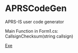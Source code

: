 # APRSCodeGen

APRS-IS user code generator

Main Function in Form1.cs:  
CallsignChecksum(string callsign)

[Exe](https://github.com/dkxce/APRSCodeGen/raw/main/bin/Debug/MyAPRSCodeGen.exe)
